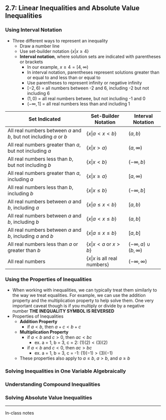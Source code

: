 ## 2.7: Linear Inequalities and Absolute Value Inequalities
### Using Interval Notation
- Three different ways to represent an inequality
  - Draw a number line
  - Use set-builder notation $\{x|x \geq 4\}$
  - **Interval notation**, where solution sets are indicated with parentheses or brackets
    - In our example, $x \geq 4 = [4, \infty)$
    - In interval notation, parentheses represent solutions greater than or equal to and less than or equal to
    - Use parentheses to represent infinity or negative infinity
    - $[-2, 6)$ = all numbers between -2 and 6, including -2 but not including 6
    - $(1, 0)$ = all real numbers betwee, but not including -1 and 0
    - $(-\infty, 1]$ = all real numbers less than and including 1

| Set Indicated                                                      | Set-Builder Notation                   | Interval Notation              |
|--------------------------------------------------------------------|----------------------------------------|--------------------------------|
| All real numbers between $a$ and $b$, but not including $a$ or $b$ | $\{x\|a < x < b\}$                     | $(a,b)$                        |
| All real numbers greater than $a$, but not including $a$           | $\{x\|x > a\}$                         | $(a, \infty)$                  |
| All real numbers less than $b$, but not including $b$              | $\{x\|x < b\}$                         | $(-\infty,b)$                  |
| All real numbers greater than $a$, including $a$                   | $\{x\|x \geq a\}$                      | $[a, \infty)$                  |
| All real numbers less than $b$, including $b$                      | $\{x\|x \leq b\}$                      | $(-\infty,b]$                  |
| All real numbers between $a$ and $b$, including $a$                | $\{x\|a \leq x < b\}$                  | $[a,b)$                        |
| All real numbers between $a$ and $b$, including $b$                | $\{x\|a < x \leq b\}$                  | $(a,b]$                        |
| All real numbers between $a$ and $b$, including $a$ and $b$        | $\{x\|a \leq x \leq b\}$               | $[a,b]$                        |
| All real numbers less than $a$ or greater than $b$                 | $\{x\|x < a \text{ or } x > b\}$       | $(-\infty,a) \cup (b, \infty)$ |
| All real numbers                                                   | $\{x\|x \text{ is all real numbers}\}$ | $(-\infty, \infty)$            |
### Using the Properties of Inequalities
- When working with inequalities, we can typically treat them similarly to the way we treat equalities. For example, we can use the addition property and the multiplication property to help solve them. One very important caveat though is if you multiply or divide by a negative number **THE INEQUALITY SYMBOL IS REVERSED**
- Properties of Inequalities
  - **Addition Property**
    - if $a < b$, then $a + c < b + c$
  - **Multiplication Property**
    - if $a < b$ and $c > 0$, then $ac < bc$
      - ex. a = 1, b = 3, c = 2: $(1)(2) < (3)(2)$
    - if $a < b$ and $c < 0$, then $ac > bc$
      - ex. a = 1, b = 3, c = -1: $(1)(-1) > (3)(-1)$
  - These properties also apply to $a \leq b$, $a \gt b$, and $a \geq b$
### Solving Inequalities in One Variable Algebraically
### Understanding Compound Inequalities
### Solving Absolute Value Inequalities

---
In-class notes